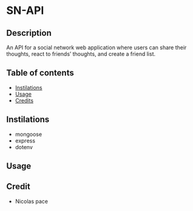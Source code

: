 # SN-API
 

## Description
An API for a social network web application where users can share their thoughts, react to friends’ thoughts, and create a friend list.

## Table of contents
- [Instilations](#instilations)
- [Usage](#usage)
- [Credits](#credits)

## Instilations
- mongoose
- express
- dotenv

## Usage


## Credit
- Nicolas pace
